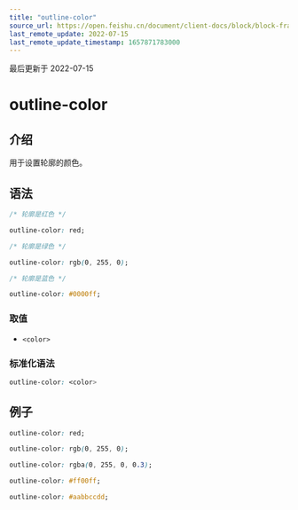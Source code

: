```yaml
---
title: "outline-color"
source_url: https://open.feishu.cn/document/client-docs/block/block-frame/code-components-and-structure/view-layer/ttss/attributes/box-model/outline-color
last_remote_update: 2022-07-15
last_remote_update_timestamp: 1657871783000
---
```

最后更新于 2022-07-15

# outline-color

## 介绍

用于设置轮廓的颜色。

## 语法

```css
/* 轮廓是红色 */

outline-color: red;

/* 轮廓是绿色 */

outline-color: rgb(0, 255, 0);

/* 轮廓是蓝色 */

outline-color: #0000ff;
```

### 取值

-  `<color>`

### 标准化语法

```css
outline-color: <color>
```

## 例子

```css
outline-color: red;

outline-color: rgb(0, 255, 0);

outline-color: rgba(0, 255, 0, 0.3);

outline-color: #ff00ff;

outline-color: #aabbccdd;
```
